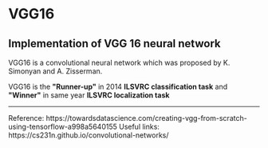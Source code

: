 # VGG16
## Implementation of VGG 16 neural network 

VGG16 is a convolutional neural network which was proposed by K. Simonyan and A. Zisserman. 

VGG16 is the <b>"Runner-up"</b> in 2014 <b>ILSVRC classification task</b> and <b>"Winner"</b> in same year <b>ILSVRC localization task</b>
<hr>
Reference: https://towardsdatascience.com/creating-vgg-from-scratch-using-tensorflow-a998a5640155
Useful links: https://cs231n.github.io/convolutional-networks/
